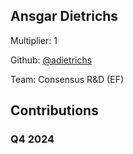 
## Ansgar Dietrichs
Multiplier: 1

Github: [@adietrichs](https://github.com/adietrichs)

Team: Consensus R&D (EF)

## Contributions

### Q4 2024

